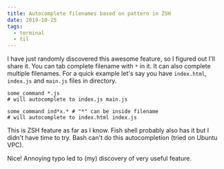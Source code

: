 ```yaml
---
title: Autocomplete filenames based on pattern in ZSH
date: 2019-10-25
tags:
  - terminal
  - til
---
```


I have just randomly discovered this awesome feature, so I figured out I'll share it. You can tab complete filename with `*` in it. It can also complete multiple filenames. For a quick example let's say you have `index.html`, `index.js` and `main.js` files in directory.

```terminal
some_command *.js
# will autocomplete to index.js main.js

some_command ind*x.* # "*" can be inside filename
# will autocomplete to index.html index.js
```

This is ZSH feature as far as I know. Fish shell probably also has it but I didn't have time to try. Bash can't do this autocompletion (tried on Ubuntu VPC).

Nice! Annoying typo led to (my) discovery of very useful feature.
